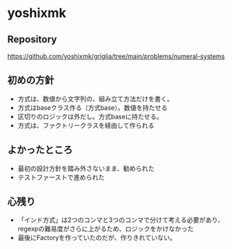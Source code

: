 # yoshixmk

## Repository
<https://github.com/yoshixmk/griglia/tree/main/problems/numeral-systems>

## 初めの方針
- 方式は、数値から文字列の、組み立て方法だけを書く。
- 方式はbaseクラス作る（方式base）。数値を持たせる
- 区切りのロジックは外だし。方式baseに持たせる。
- 方式は、ファクトリークラスを経由して作られる

## よかったところ
- 最初の設計方針を踏み外さないまま、勧められた
- テストファーストで進められた

## 心残り
- 「インド方式」は2つのコンマと3つのコンマで分けて考える必要があり、regexpの難易度がさらに上がるため、ロジックをかけなかった
- 最後にFactoryを作っていたのだが、作りきれていない。
